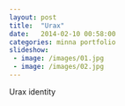 ```yaml
---
layout: post
title:  "Urax"
date:   2014-02-10 00:58:00
categories: minna portfolio
slideshow:
 - image: /images/01.jpg
 - image: /images/02.jpg
---
```


Urax identity